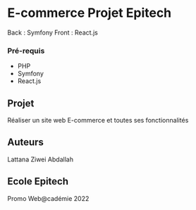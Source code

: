 # E-commerce Projet Epitech

Back : Symfony
Front : React.js

### Pré-requis

- PHP
- Symfony
- React.js

## Projet

Réaliser un site web E-commerce et toutes ses fonctionnalités

## Auteurs

Lattana 
Ziwei
Abdallah

## Ecole Epitech

Promo Web@cadémie 2022
